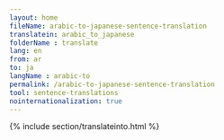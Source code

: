```yaml
---
layout: home
fileName: arabic-to-japanese-sentence-translation
translatein: arabic_to_japanese
folderName : translate
lang: en
from: ar
to: ja
langName : arabic-to
permalink: /arabic-to-japanese-sentence-translation
tool: sentence-translations
nointernationalization: true
---
```

{% include section/translateinto.html %}
